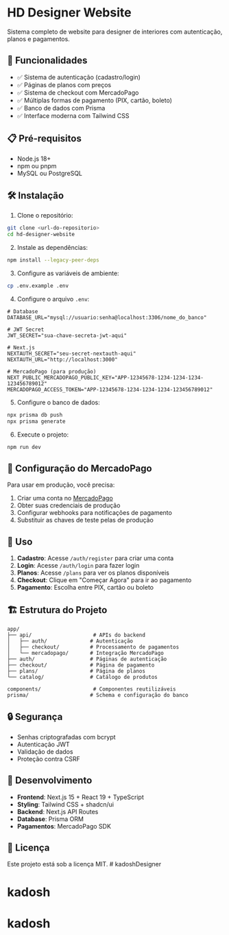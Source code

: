 # HD Designer Website

Sistema completo de website para designer de interiores com autenticação, planos e pagamentos.

## 🚀 Funcionalidades

- ✅ Sistema de autenticação (cadastro/login)
- ✅ Páginas de planos com preços
- ✅ Sistema de checkout com MercadoPago
- ✅ Múltiplas formas de pagamento (PIX, cartão, boleto)
- ✅ Banco de dados com Prisma
- ✅ Interface moderna com Tailwind CSS

## 📋 Pré-requisitos

- Node.js 18+
- npm ou pnpm
- MySQL ou PostgreSQL

## 🛠️ Instalação

1. Clone o repositório:
```bash
git clone <url-do-repositorio>
cd hd-designer-website
```

2. Instale as dependências:
```bash
npm install --legacy-peer-deps
```

3. Configure as variáveis de ambiente:
```bash
cp .env.example .env
```

4. Configure o arquivo `.env`:
```env
# Database
DATABASE_URL="mysql://usuario:senha@localhost:3306/nome_do_banco"

# JWT Secret
JWT_SECRET="sua-chave-secreta-jwt-aqui"

# Next.js
NEXTAUTH_SECRET="seu-secret-nextauth-aqui"
NEXTAUTH_URL="http://localhost:3000"

# MercadoPago (para produção)
NEXT_PUBLIC_MERCADOPAGO_PUBLIC_KEY="APP-12345678-1234-1234-1234-123456789012"
MERCADOPAGO_ACCESS_TOKEN="APP-12345678-1234-1234-1234-123456789012"
```

5. Configure o banco de dados:
```bash
npx prisma db push
npx prisma generate
```

6. Execute o projeto:
```bash
npm run dev
```

## 🔑 Configuração do MercadoPago

Para usar em produção, você precisa:

1. Criar uma conta no [MercadoPago](https://www.mercadopago.com.br/)
2. Obter suas credenciais de produção
3. Configurar webhooks para notificações de pagamento
4. Substituir as chaves de teste pelas de produção

## 📱 Uso

1. **Cadastro**: Acesse `/auth/register` para criar uma conta
2. **Login**: Acesse `/auth/login` para fazer login
3. **Planos**: Acesse `/plans` para ver os planos disponíveis
4. **Checkout**: Clique em "Começar Agora" para ir ao pagamento
5. **Pagamento**: Escolha entre PIX, cartão ou boleto

## 🏗️ Estrutura do Projeto

```
app/
├── api/                    # APIs do backend
│   ├── auth/              # Autenticação
│   ├── checkout/          # Processamento de pagamentos
│   └── mercadopago/       # Integração MercadoPago
├── auth/                  # Páginas de autenticação
├── checkout/              # Página de pagamento
├── plans/                 # Página de planos
└── catalog/               # Catálogo de produtos

components/                 # Componentes reutilizáveis
prisma/                    # Schema e configuração do banco
```

## 🔒 Segurança

- Senhas criptografadas com bcrypt
- Autenticação JWT
- Validação de dados
- Proteção contra CSRF

## 🚧 Desenvolvimento

- **Frontend**: Next.js 15 + React 19 + TypeScript
- **Styling**: Tailwind CSS + shadcn/ui
- **Backend**: Next.js API Routes
- **Database**: Prisma ORM
- **Pagamentos**: MercadoPago SDK

## 📄 Licença

Este projeto está sob a licença MIT. # kadoshDesigner
# kadosh
# kadosh
